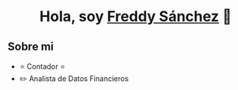 <div align="center">
<h1 align="center">Hola, soy <a href="https://aristi.dev">Freddy Sánchez</a> 👋</h1>
</div>

## Sobre mi

- ⭐ Contador ⭐ 
- ✏️ Analista de Datos Financieros
 
<!---
freddyrsp/freddyrsp is a ✨ special ✨ repository because its `README.md` (this file) appears on your GitHub profile.
You can click the Preview link to take a look at your changes.
--->
